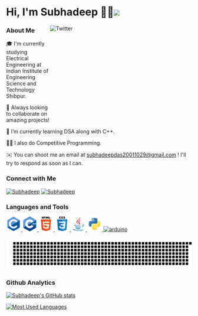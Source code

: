 <h1 align="left">Hi, I'm Subhadeep 👨‍💻<a target="_blank" rel="noopener noreferrer" href="https://camo.githubusercontent.com/e8e7b06ecf583bc040eb60e44eb5b8e0ecc5421320a92929ce21522dbc34c891/68747470733a2f2f6d656469612e67697068792e636f6d2f6d656469612f6876524a434c467a6361737252346961377a2f67697068792e676966"><img src="https://camo.githubusercontent.com/e8e7b06ecf583bc040eb60e44eb5b8e0ecc5421320a92929ce21522dbc34c891/68747470733a2f2f6d656469612e67697068792e636f6d2f6d656469612f6876524a434c467a6361737252346961377a2f67697068792e676966" width="50" data-canonical-src="https://media.giphy.com/media/hvRJCLFzcasrR4ia7z/giphy.gif" style="max-width: 100%;"></a></h1>

<a target="_blank" rel="noopener noreferrer" href="https://user-images.githubusercontent.com/71402528/106022694-225cfd80-60ec-11eb-9d3d-78cf6bf8d2ef.gif"><img src="https://user-images.githubusercontent.com/71402528/106022694-225cfd80-60ec-11eb-9d3d-78cf6bf8d2ef.gif" height="245px" width="385px" alt="Twitter" align="right" style="max-width: 100%;"></a>

<h3 align="left">About Me</h3>

<p align="left">🎓 I'm currently studying Electrical Engineering at Indian Institute of Engineering Science and Technology Shibpur.</p>
<p align="left">💼 Always looking to collaborate on amazing projects!</p>
<p align="left">🌱 I’m currently learning DSA along with C++.</p>
<p align="left">🧑‍💻 I also do Competitive Programming.</p>
<p align="left">✉️  You can shoot me an email at <a href= "mailto:subhadeepdas20011029@gmail.com">subhadeepdas20011029@gmail.com</a> ! I'll try to respond as soon as I can.</p>

<h3 align="left">Connect with Me</h3>

<a href="https://twitter.com/Subhadeep291007" rel="nofollow"><img src="https://camo.githubusercontent.com/7d1a85387ccb427e08c9ae6ab474ffb39f1fdff6b9e388d1edea87976324d905/68747470733a2f2f696d672e69636f6e73382e636f6d2f636f6c6f722f3134342f3030303030302f747769747465722e706e67" alt="Subhadeep" height="40" width="40" data-canonical-src="https://img.icons8.com/color/144/000000/twitter.png" style="max-width: 100%;"></a> <a href="https://www.linkedin.com/in/subhadeep-das-2a75b6178/" rel="nofollow"><img src="https://camo.githubusercontent.com/f4f0ef7493c38feb75ede98d04b23bf1d019e30f9239f5f7113a3a84cb0d791d/68747470733a2f2f696d672e69636f6e73382e636f6d2f666c75656e63792f34382f3030303030302f6c696e6b6564696e2e706e67" alt="Subhadeep" height="40" width="40" data-canonical-src="https://img.icons8.com/fluency/48/000000/linkedin.png" style="max-width: 100%;"></a>

<h3 align="left">Languages and Tools</h3>
<p align="left"> <a href="https://www.cprogramming.com/" target="_blank" rel="noreferrer"> <img src="https://raw.githubusercontent.com/devicons/devicon/master/icons/c/c-original.svg" alt="c" width="40" height="40"/> </a> <a href="https://www.w3schools.com/cpp/" target="_blank" rel="noreferrer"> <img src="https://raw.githubusercontent.com/devicons/devicon/master/icons/cplusplus/cplusplus-original.svg" alt="cplusplus" width="40" height="40"/> </a> <a href="https://www.w3.org/html/" target="_blank" rel="noreferrer"> <img src="https://raw.githubusercontent.com/devicons/devicon/master/icons/html5/html5-original-wordmark.svg" alt="html5" width="40" height="40"/> </a> <a href="https://www.w3schools.com/css/" target="_blank" rel="noreferrer"> <img src="https://raw.githubusercontent.com/devicons/devicon/master/icons/css3/css3-original-wordmark.svg" alt="css3" width="40" height="40"/> </a> <a href="https://www.java.com" target="_blank" rel="noreferrer"> <img src="https://raw.githubusercontent.com/devicons/devicon/master/icons/java/java-original.svg" alt="java" width="40" height="40"/> </a> <a href="https://www.python.org" target="_blank" rel="noreferrer"> <img src="https://raw.githubusercontent.com/devicons/devicon/master/icons/python/python-original.svg" alt="python" width="40" height="40"/> </a> <a href="https://www.arduino.cc/" target="_blank" rel="noreferrer"> <img src="https://cdn.worldvectorlogo.com/logos/arduino-1.svg" alt="arduino" width="40" height="40"/> </a>
</p>

 ![gitartwork](gitartwork.svg)

<h3 align="left">Github Analytics</h3>

[![Subhadeep's GitHub stats](https://github-readme-stats.vercel.app/api?username=subhadeep01&count_private=true&show_icons=true&theme=radical)](https://github.com/anuraghazra/github-readme-stats)

[![Most Used Languages](https://github-readme-stats.vercel.app/api/top-langs/?username=subhadeep01&layout=compact&theme=outrun)](https://github.com/anuraghazra/github-readme-stats)
